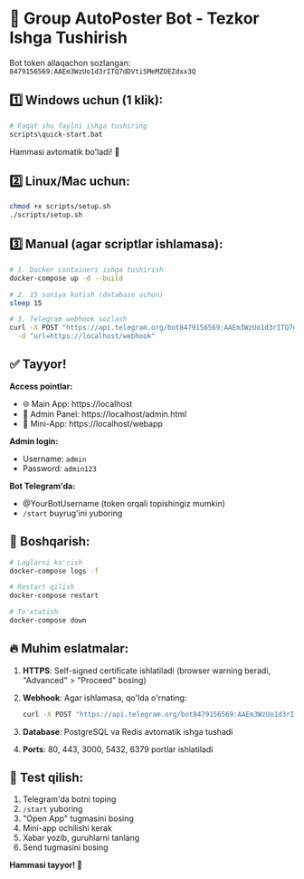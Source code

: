 # 🚀 Group AutoPoster Bot - Tezkor Ishga Tushirish

Bot token allaqachon sozlangan: `8479156569:AAEm3WzUo1d3rITQ7dDVtiSMeMZOEZdxx3Q`

## 1️⃣ Windows uchun (1 klik):

```bash
# Faqat shu faylni ishga tushiring
scripts\quick-start.bat
```

Hammasi avtomatik bo'ladi! 🎉

## 2️⃣ Linux/Mac uchun:

```bash
chmod +x scripts/setup.sh
./scripts/setup.sh
```

## 3️⃣ Manual (agar scriptlar ishlamasa):

```bash
# 1. Docker containers ishga tushirish
docker-compose up -d --build

# 2. 15 soniya kutish (database uchun)
sleep 15

# 3. Telegram webhook sozlash
curl -X POST "https://api.telegram.org/bot8479156569:AAEm3WzUo1d3rITQ7dDVtiSMeMZOEZdxx3Q/setWebhook" \
  -d "url=https://localhost/webhook"
```

## ✅ Tayyor!

**Access pointlar:**
- 🌐 Main App: https://localhost
- 🔧 Admin Panel: https://localhost/admin.html
- 📱 Mini-App: https://localhost/webapp

**Admin login:**
- Username: `admin`
- Password: `admin123`

**Bot Telegram'da:**
- @YourBotUsername (token orqali topishingiz mumkin)
- `/start` buyrug'ini yuboring

## 🔧 Boshqarish:

```bash
# Loglarni ko'rish
docker-compose logs -f

# Restart qilish
docker-compose restart

# To'xtatish
docker-compose down
```

## 🔥 Muhim eslatmalar:

1. **HTTPS**: Self-signed certificate ishlatiladi (browser warning beradi, "Advanced" > "Proceed" bosing)

2. **Webhook**: Agar ishlamasa, qo'lda o'rnating:
   ```bash
   curl -X POST "https://api.telegram.org/bot8479156569:AAEm3WzUo1d3rITQ7dDVtiSMeMZOEZdxx3Q/setWebhook" -d "url=https://localhost/webhook"
   ```

3. **Database**: PostgreSQL va Redis avtomatik ishga tushadi

4. **Ports**: 80, 443, 3000, 5432, 6379 portlar ishlatiladi

## 🎯 Test qilish:

1. Telegram'da botni toping
2. `/start` yuboring
3. "Open App" tugmasini bosing
4. Mini-app ochilishi kerak
5. Xabar yozib, guruhlarni tanlang
6. Send tugmasini bosing

**Hammasi tayyor! 🚀**